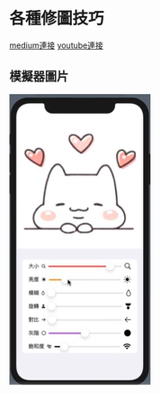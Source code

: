 # 各種修圖技巧

[medium連接](https://medium.com/海大-ios-app-程式設計/運用-16-種-swiftui-modifier-搭配-slider-設計美麗圖片-61823aa7dbe2)
[youtube連接](https://youtu.be/W82YMqELvO8)

## 模擬器圖片
![](./image/cover.png)
